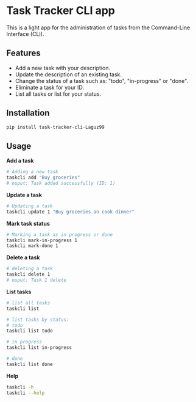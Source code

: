 # Task Tracker CLI app

This is a light app for the administration of tasks from the Command-Line Interface (CLI).

## Features

* Add a new task with your description.
* Update the description of an existing task.
* Change the status of a task such as: "todo", "in-progress" or "done".
* Eliminate a task for your ID.
* List all tasks or list for your status.

## Installation

```bash
pip install task-tracker-cli-Laguz99
```


## Usage

**Add a task**
```bash
# Adding a new task
taskcli add "Buy groceries"
# ouput: Task added successfully (ID: 1)
```

**Update a task**
```bash
# Updating a task
taskcli update 1 "Buy groceries an cook dinner"
```

**Mark task status**
```bash
# Marking a task as in progress or done
taskcli mark-in-progress 1
taskcli mark-done 1
```
**Delete a task**
```bash
# deleting a task
taskcli delete 1
# ouput: Task 1 delete
```

**List tasks**
```bash
# list all tasks
taskcli list

# list tasks by status:
# todo
taskcli list todo

# in progress
taskcli list in-progress

# done
taskcli list done
```

**Help**
```bash
taskcli -h
taskcli --help
```
